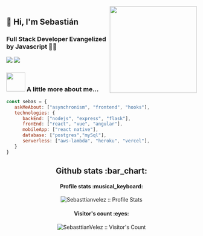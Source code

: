 <img align='right' src="https://media.giphy.com/media/M9gbBd9nbDrOTu1Mqx/giphy.gif" width="230">

## 🌵 Hi, I'm Sebastián 
### Full Stack Developer Evangelized by Javascript 👨‍💻

[![](https://img.shields.io/badge/LinkedIn-Sebasttianvelez-blue)](https://www.linkedin.com/in/sebasttianvelez/)
[![](https://img.shields.io/badge/Gmail-sebasttianvelez@gmail.com-red)](mailto:sebasttianvelez@gmail.com)


### <img src="https://media.giphy.com/media/VgCDAzcKvsR6OM0uWg/giphy.gif" width="50"> A little more about me...  

```javascript
const sebas = {
   askMeAbout: ["asynchronism", "frontend", "hooks"],
   technologies: {
      backEnd: ["nodejs", "express", "flask"],
      fronEnd: ["react", "vue", "angular"],
      mobileApp: ["react native"],
      database: ["postgres","mySql"],
      serverless: ["aws-lambda", "heroku", "vercel"],
   }
}
```
<h2 align="center">Github stats :bar_chart:</h2>

<h4 align="center">Profile stats :musical_keyboard:</h4>

<p align="center"><img src="https://github-readme-stats.vercel.app/api?username=sebasttianvelez&show_icons=true&theme=synthwave" alt="Sebasttianvelez :: Profile Stats" /></p>

<h4 align="center">Visitor's count :eyes:</h4>

<p align="center"><img src="https://profile-counter.glitch.me/{sebasttianvelez}/count.svg" alt="SebasttianVelez :: Visitor's Count" /></p>
